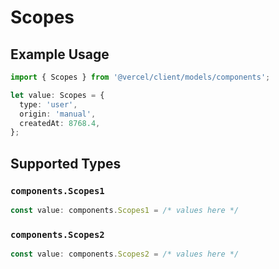 # Scopes

## Example Usage

```typescript
import { Scopes } from '@vercel/client/models/components';

let value: Scopes = {
  type: 'user',
  origin: 'manual',
  createdAt: 8768.4,
};
```

## Supported Types

### `components.Scopes1`

```typescript
const value: components.Scopes1 = /* values here */
```

### `components.Scopes2`

```typescript
const value: components.Scopes2 = /* values here */
```
